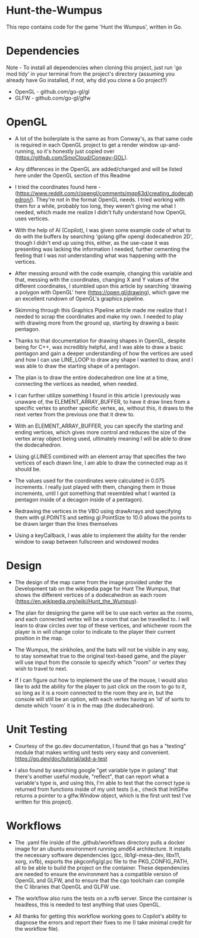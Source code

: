 # Hunt-the-Wumpus
This repo contains code for the game 'Hunt the Wumpus', written in Go.

# Dependencies
Note    - To install all dependencies when cloning this project, just run 'go mod tidy' in your terminal from the project's directory (assuming you already have Go installed, if not, why did you clone a Go project?)
- OpenGL  - github.com/go-gl/gl
- GLFW    - github.com/go-gl/glfw

# OpenGL
- A lot of the boilerplate is the same as from Conway's, as that same code is required in each OpenGL project to get a render window up-and-running, so it's honestly just copied over (https://github.com/SmoCloud/Conway-GOL).

- Any differences in the OpenGL are added/changed and will be listed here under the OpenGL section of this Readme

- I tried the coordinates found here - (https://www.reddit.com/r/opengl/comments/mqp63d/creating_dodecahedron/). They're not in the format OpenGL needs. I tried working with them for a while, probably too long, they weren't giving me what I needed, which made me realize I didn't fully understand how OpenGL uses vertices.

- With the help of AI (Copilot), I was given some example code of what to do with the buffers by searching 'golang glfw opengl dodecahedron 2D', though I didn't end up using this, either, as the use-case it was presenting was lacking the information I needed, further cementing the feeling that I was not understanding what was happening with the vertices.

- After messing around with the code example, changing this variable and that, messing with the coordinates, changing X and Y values of the different coordinates, I stumbled upon this article by searching 'drawing a polygon with OpenGL' here (https://open.gl/drawing), which gave me an excellent rundown of OpenGL's graphics pipeline.

- Skimming through this Graphics Pipeline article made me realize that I needed to scrap the coordinates and make my own. I needed to play with drawing more from the ground up, starting by drawing a basic pentagon. 

- Thanks to that documentation for drawing shapes in OpenGL, despite being for C++, was incredibly helpful, and I was able to draw a basic pentagon and gain a deeper understanding of how the vertices are used and how I can use LINE_LOOP to draw any shape I wanted to draw, and I was able to draw the starting shape of a pentagon.

- The plan is to draw the entire dodecahedron one line at a time, connecting the vertices as needed, when needed. 

- I can further utilize something I found in this article I previously was unaware of, the ELEMENT_ARRAY_BUFFER, to have it draw lines from a specific vertex to another specific vertex, as, without this, it draws to the next vertex from the previous one that it drew to. 

- With an ELEMENT_ARRAY_BUFFER, you can specify the starting and ending vertices, which gives more control and reduces the size of the vertex array object being used, ultimately meaning I will be able to draw the dodecahedron.

- Using gl.LINES combined with an element array that specifies the two vertices of each drawn line, I am able to draw the connected map as it should be.

- The values used for the coordinates were calculated in 0.075 increments. I really just played with them, changing them in those increments, until I got something that resembled what I wanted (a pentagon inside of a decagon inside of a pentagon).

- Redrawing the vertices in the VBO using drawArrays and specifying them with gl.POINTS and setting gl.PointSize to 10.0 allows the points to be drawn larger than the lines themselves

- Using a keyCallback, I was able to implement the ability for the render window to swap between fullscreen and windowed modes

# Design
- The design of the map came from the image provided under the Development tab on the wikipedia page for Hunt The Wumpus, that shows the different vertices of a dodecahedron as each room (https://en.wikipedia.org/wiki/Hunt_the_Wumpus).

- The plan for designing the game will be to use each vertex as the rooms, and each connected vertex will be a room that can be travelled to. I will learn to draw circles over top of these vertices, and whichever room the player is in will change color to indicate to the player their current position in the map. 

- The Wumpus, the sinkholes, and the bats will not be visible in any way, to stay somewhat true to the original text-based game, and the player will use input from the console to specify which "room" or vertex they wish to travel to next. 

- If I can figure out how to implement the use of the mouse, I would also like to add the ability for the player to just click on the room to go to it, so long as it is a room connected to the room they are in, but the console will still be an option, with each vertex having an 'id' of sorts to denote which 'room' it is in the map (the dodecahedron).

# Unit Testing
- Courtesy of the go.dev documentation, I found that go has a "testing" module that makes writing unit tests very easy and convenient. https://go.dev/doc/tutorial/add-a-test

- I also found by searching google "get variable type in golang" that there's another useful module, "reflect", that can report what a variable's type is, and using this, I'm able to test that the correct type is returned from functions inside of my unit tests (i.e., check that InitGlfw returns a pointer to a glfw.Window object, which is the first unit test I've written for this project).

# Workflows
- The .yaml file inside of the .github/workflows directory pulls a docker image for an ubuntu environment running amd64 architecture. It installs the necessary software dependencies (gcc, lib1gl-mesa-dev, libx11, xorg, xvfb), exports the pkgconfig/gl.pc file to the PKG_CONFIG_PATH, all to be able to build the project on the container. These dependencies are needed to ensure the environment has a compatible version of OpenGL and GLFW, and to ensure that the cgo toolchain can compile the C libraries that OpenGL and GLFW use.

- The workflow also runs the tests on a xvfb server. Since the container is headless, this is needed to test anything that uses OpenGL.

- All thanks for getting this workflow working goes to Copilot's ability to diagnose the errors and report their fixes to me (I take minimal credit for the workflow file).